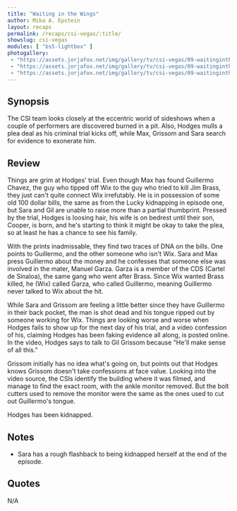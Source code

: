 ```yaml
---
title: "Waiting in the Wings"
author: Mika A. Epstein
layout: recaps
permalink: /recaps/csi-vegas/:title/
showslug: csi-vegas
modules: [ "bs5-lightbox" ]
photogallery:
 - "https://assets.jorjafox.net/img/gallery/tv/csi-vegas/09-waitinginthewings/117785_0201b.jpg"
 - "https://assets.jorjafox.net/img/gallery/tv/csi-vegas/09-waitinginthewings/117785_0273b.jpg"
 - "https://assets.jorjafox.net/img/gallery/tv/csi-vegas/09-waitinginthewings/117785_0801b.jpg"
---
```


## Synopsis

The CSI team looks closely at the eccentric world of sideshows when a couple of performers are discovered burned in a pit. Also, Hodges mulls a plea deal as his criminal trial kicks off, while Max, Grissom and Sara search for evidence to exonerate him.

## Review

Things are grim at Hodges' trial. Even though Max has found Guillermo Chavez, the guy who tipped off Wix to the guy who tried to kill Jim Brass, they just can't quite connect Wix irrefutably. He is in possession of some old 100 dollar bills, the same as from the Lucky kidnapping in episode one, but Sara and Gil are unable to raise more than a partial thumbprint. Pressed by the trial, Hodges is loosing hair, his wife is on bedrest until their son, Cooper, is born, and he's starting to think it might be okay to take the plea, so at least he has a chance to see his family.

With the prints inadmissable, they find two traces of DNA on the bills. One points to Guillermo, and the other someone who isn't Wix. Sara and Max press Guillermo about the money and he confesses that someone else was involved in the mater, Manuel Garza. Garza is a member of the CDS (Cartel de Sinaloa), the same gang who went after Brass. Since Wix wanted Brass killed, he (Wix) called Garza, who called Guillermo, meaning Guillermo never talked to Wix about the hit.

While Sara and Grissom are feeling a little better since they have Guillermo in their back pocket, the man is shot dead and his tongue ripped out by someone working for Wix. Things are looking worse and worse when Hodges fails to show up for the next day of his trial, and a video confession of his, claiming Hodges has been faking evidence all along, is posted online. In the video, Hodges says to talk to Gil Grissom because "He'll make sense of all this."

Grissom initially has no idea what's going on, but points out that Hodges knows Grissom doesn't take confessions at face value. Looking into the video source, the CSIs identify the building where it was filmed, and manage to find the exact room, with the ankle monitor removed. But the bolt cutters used to remove the monitor were the same as the ones used to cut out Guillermo's tongue.

Hodges has been kidnapped.

## Notes

* Sara has a rough flashback to being kidnapped herself at the end of the episode.

## Quotes

N/A
